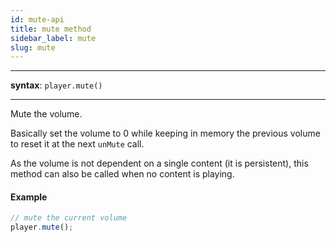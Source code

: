 ```yaml
---
id: mute-api
title: mute method
sidebar_label: mute
slug: mute
---
```


---

**syntax**: `player.mute()`

---

Mute the volume.

Basically set the volume to 0 while keeping in memory the previous volume to
reset it at the next `unMute` call.

As the volume is not dependent on a single content (it is persistent), this
method can also be called when no content is playing.

#### Example

```js
// mute the current volume
player.mute();
```
